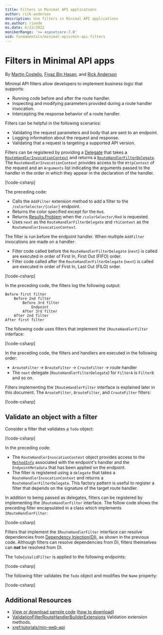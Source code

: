 ```yaml
---
title: Filters in Minimal API applications
author: rick-anderson
description: Use filters in Minimal API applications
ms.author: riande
ms.date: 6/22/2022
monikerRange: '>= aspnetcore-7.0'
uid: fundamentals/minimal-apis/min-api-filters
---
```

# Filters in Minimal API apps

By [Martin Costello](https://twitter.com/martin_costello), [Fiyaz Bin Hasan](https://github.com/fiyazbinhasan), and [Rick Anderson](https://twitter.com/RickAndMSFT)

Minimal API filters allow developers to implement business logic that supports:

* Running code before and after the route handler.
* Inspecting and modifying parameters provided during a route handler invocation.
* Intercepting the response behavior of a route handler.

Filters can be helpful in the following scenarios:

* Validating the request parameters and body that are sent to an endpoint.
* Logging information about the request and response.
* Validating that a request is targeting a supported API version.

Filters can be registered by providing a [Delegate](/dotnet/csharp/programming-guide/delegates/) that takes a [`RouteHandlerInvocationContext`](https://github.com/dotnet/aspnetcore/blob/main/src/Http/Http.Abstractions/src/RouteHandlerInvocationContext.cs) and returns a [`RouteHandlerFilterDelegate`](https://github.com/dotnet/aspnetcore/blob/main/src/Http/Http.Abstractions/src/RouteHandlerFilterDelegate.cs). The `RouteHandlerInvocationContext` provides access to the `HttpContext` of the request and an `Arguments` list indicating the arguments passed to the handler in the order in which they appear in the declaration of the handler.

[!code-csharp[](~/fundamentals/minimal-apis/min-api-filters/7samples/Filters/Program.cs?name=snippet1)]

The preceding code:

* Calls the `AddFilter` extension method to add a filter to the `/colorSelector/{color}` endpoint.
* Returns the color specified except for the `Red`.
* Returns [Results.Problem](xref:Microsoft.AspNetCore.Http.Results.Problem%2A) when the `/colorSelector/Red` is requested.
* Uses `next` as the `RouteHandlerFilterDelegate` and `rhiContext` as the `RouteHandlerInvocationContext`.

The filter is run before the endpoint handler. When multiple `AddFilter` invocations are made on a handler:

* Filter code called before the `RouteHandlerFilterDelegate` (`next`) is called are executed in order of First In, First Out (FIFO) order.
* Filter code called after the `RouteHandlerFilterDelegate` (`next`) is called are executed in order of First In, Last Out (FILO) order.

[!code-csharp[](~/fundamentals/minimal-apis/min-api-filters/7samples/Filters/Program.cs?name=snippet_xyz)]

In the preceding code, the filters log the following output:

```dotnetcli
Before first filter
    Before 2nd filter
        Before 3rd filter
            Endpoint
        After 3rd filter
    After 2nd filter
After first filter
```

The following code uses filters that implement the `IRouteHandlerFilter` interface:

[!code-csharp[](~/fundamentals/minimal-apis/min-api-filters/7samples/Filters/Program.cs?name=snippet_abc)]

In the preceding code, the filters and handlers are executed in the following order:

* `ArouteFilter` -> `BrouteFilter` -> `CrouteFilter` -> route handler
* The `next` delegate (`RouteHandlerFilterDelegate`) for `FilterA` is `FilterB` and so on.

Filters implementing the `IRouteHandlerFilter` interface is explained later in this document. The `ArouteFilter`, `BrouteFilter`, and `CrouteFilter` filters:

[!code-csharp[](~/fundamentals/minimal-apis/min-api-filters/7samples/Filters/RouteFilters/AbcRouteFilters.cs)]

## Validate an object with a filter

Consider a filter that validates a `Todo` object:

[!code-csharp[](~/fundamentals/minimal-apis/min-api-filters/7samples/todo/Program.cs?name=snippet_filter1)]

In the preceding code:

* The `RouteHandlerInvocationContext` object provides access to the [`MethodInfo`](/dotnet/api/system.reflection.methodinfo) associated with the endpoint's handler and the `EndpointMetadata` that has been applied on the endpoint.
* The filter is registered using a `delegate` that takes a `RouteHandlerInvocationContext` and returns a `RouteHandlerFilterDelegate`. This factory pattern is useful to register a filter that depends on the signature of the target route handler.

In addition to being passed as delegates, filters can be registered by implementing the `IRouteHandlerFilter` interface. The follow code shows the preceding filter encapsulated in a class which implements `IRouteHandlerFilter`:

[!code-csharp[](~/fundamentals/minimal-apis/min-api-filters/7samples/todo/RouteFilters/ToDoIsValidFilter.cs?name=snippet)]

Filters that implement the `IRouteHandlerFilter` interface can resolve dependencies from [Dependency Injection(DI)](xref:fundamentals/dependency-injection), as shown in the previous code. Although filters can resolve dependencies from DI, filters themselves can ***not*** be resolved from DI.

The `ToDoIsValidFilter` is applied to the following endpoints:

[!code-csharp[](~/fundamentals/minimal-apis/min-api-filters/7samples/todo/Program.cs?name=snippet_2flt&highlight=13,21)]

The following filter validates the `Todo` object and modifies the `Name` property:

[!code-csharp[](~/fundamentals/minimal-apis/min-api-filters/7samples/todo/RouteFilters/ToDoIsValidFilter.cs?name=snippet2&highlight=7)]

## Additional Resources

* [View or download sample code](https://github.com/aspnet/Docs/tree/main/aspnetcore/fundamentals/minimal-apis/min-api-filters/7samples) ([how to download](xref:index#how-to-download-a-sample))
* [ValidationFilterRouteHandlerBuilderExtensions](https://github.com/DamianEdwards/MinimalApis.Extensions/blob/main/src/MinimalApis.Extensions/Filters/ValidationFilterRouteHandlerBuilderExtensions.cs) Validation extension methods.
* <xref:tutorials/min-web-api>
